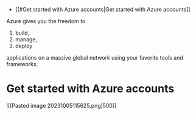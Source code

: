 
- [[#Get started with Azure accounts|Get started with Azure accounts]]


Azure gives you the freedom to

1. build,
2. manage,
3. deploy

applications on a massive global network using your favorite tools and frameworks.

# Get started with Azure accounts

![[Pasted image 20231005115625.png|500]]
